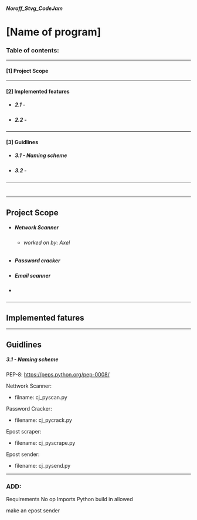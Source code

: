 ##### Noroff_Stvg_CodeJam

# [Name of program]

### Table of contents:
___________________________________________________
#### [1] Project Scope

___________________________________________________
#### [2] Implemented features
* ##### 2.1 - 
* ##### 2.2 - 
___________________________________________________
#### [3] Guidlines
* ##### 3.1 - Naming scheme 
* ##### 3.2 - 

___________________________________________________
#
#
#
#
___________________________________________________
## Project Scope
* ##### Network Scanner
    * ###### worked on by: Axel

* ##### Password cracker

* ##### Email scanner

* ##### 
    


____________________________________________________
## Implemented fatures



____________________________________________________
## Guidlines
##### 3.1 - Naming scheme
PEP-8: https://peps.python.org/pep-0008/

Nettwork Scanner:
* filname: cj_pyscan.py

Password Cracker: 
* filename: cj_pycrack.py

Epost scraper:
* filename: cj_pyscrape.py

Epost sender:
* filename: cj_pysend.py






____________________________________________________


### ADD:
Requirements
No op Imports
Python build in allowed


make an epost sender
